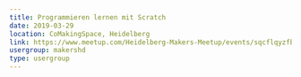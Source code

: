 ```yaml
---
title: Programmieren lernen mit Scratch
date: 2019-03-29
location: CoMakingSpace, Heidelberg
link: https://www.meetup.com/Heidelberg-Makers-Meetup/events/sqcflqyzfbmc/
usergroup: makershd
type: usergroup
---
```


